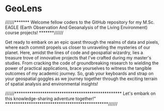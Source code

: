 # GeoLens

//////******* Welcome fellow coders to the GitHub repository for my M.Sc. EAGLE (Earth Observation And Geoanalysis of the Living Environment) course projects! *******//////

Get ready to embark on an epic quest through the realms of data and pixels, where each commit propels us closer to unraveling the mysteries of our planet. Here, amidst the lines of code and geospatial wizardry, lies a treasure trove of innovative projects that I've crafted during my master's studies. From cracking the code of groundbreaking research to wielding the power of practical applications, brace yourselves to witness the tangible outcomes of my academic journey. So, grab your keyboards and strap on your geospatial goggles as we journey together through the exciting terrain of spatial analysis and environmental insights! 
                 
//////************************************************** Let's embark on this knowledge-sharing adventure together!" ************************************************//////
